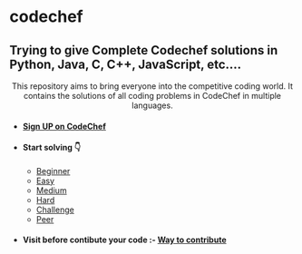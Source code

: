 # codechef

## Trying to give Complete Codechef solutions in Python, Java, C, C++, JavaScript, etc....

 



<p style="text-align: center;">This repository aims to bring everyone into the competitive coding world. It contains the solutions of all coding problems in CodeChef in multiple languages.<p>

<!-- - ### [Sign UP on CodeChef]() -->



- #### [Sign UP on CodeChef](https://www.codechef.com/signup)
- #### **Start solving** 👇



    - [Beginner](https://www.codechef.com/problems/school/)
    - [Easy](https://www.codechef.com/problems/easy/)
    - [Medium](https://www.codechef.com/problems/medium/)
    - [Hard](https://www.codechef.com/problems/hard/)
    - [Challenge](https://www.codechef.com/problems/challenge/)
    - [Peer](https://www.codechef.com/problems/extcontest/)

- #### Visit before contibute your code :- [Way to contribute](https://github.com/annshiv/codechef/blob/master/CONTRIBUTING.MD) 

 

 


